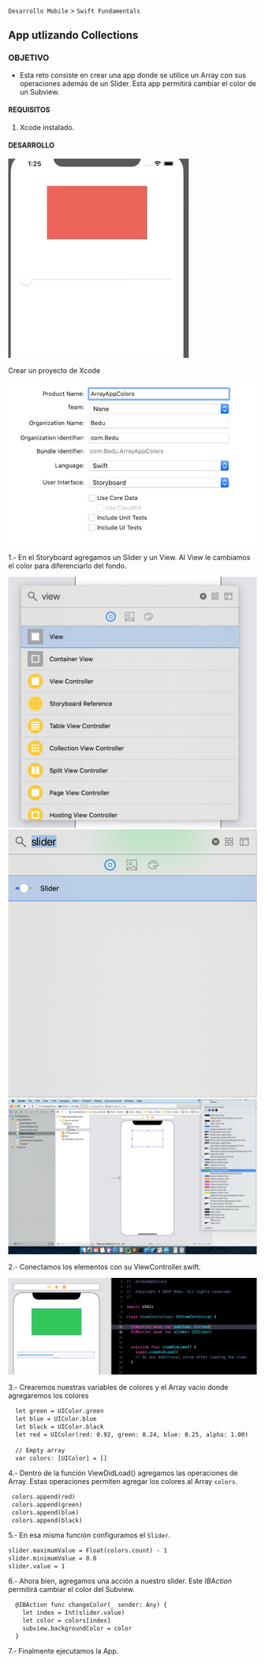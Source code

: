  

`Desarrollo Mobile` > `Swift Fundamentals`
	
## App utlizando Collections

### OBJETIVO 

- Esta reto consiste en crear una app donde se utilice un Array con sus operaciones además de un Slider. Esta app permitirá cambiar el color de un Subview.

#### REQUISITOS 

1. Xcode instalado.

#### DESARROLLO

![](1.gif)

Crear un proyecto de Xcode

![](0.png)

1.- En el Storyboard agregamos un Slider y un View. Al View le cambiamos el color para diferenciarlo del fondo.

![](2.png)
![](3.png)
![](1.png)

2.- Conectamos los elementos con su ViewController.swift.


![](4.png)

3.- Crearemos nuestras variables de colores y el Array vacio donde agregaremos los colores

```
  let green = UIColor.green
  let blue = UIColor.blue
  let black = UIColor.black
  let red = UIColor(red: 0.92, green: 0.24, blue: 0.25, alpha: 1.00)
  
  // Empty array
  var colors: [UIColor] = []
```

4.- Dentro de la función ViewDidLoad() agregamos las operaciones de Array. Estas operaciones permiten agregar los colores al Array `colors`.

```
 colors.append(red)
 colors.append(green) 
 colors.append(blue)
 colors.append(black)
```

5.- En esa misma función configuramos el `Slider`.

```
slider.maximumValue = Float(colors.count) - 1
slider.minimumValue = 0.0
slider.value = 1
```

6.- Ahora bien, agregamos una acción a nuestro slider. Este *IBAction* permitirá cambiar el color del Subview.

```
  @IBAction func changeColor(_ sender: Any) {
    let index = Int(slider.value)
    let color = colors[index]
    subview.backgroundColor = color
  }
```

7.- Finalmente ejecutamos la App.




